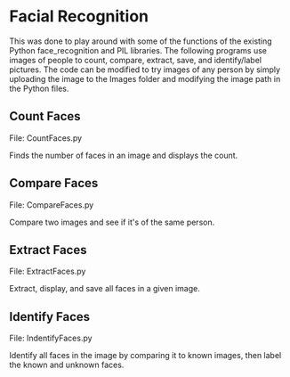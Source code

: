 # Facial Recognition
This was done to play around with some of the functions of the existing Python face_recognition and PIL libraries.
The following programs use images of people to count, compare, extract, save, and identify/label pictures.
The code can be modified to try images of any person by simply uploading the image to the Images 
folder and modifying the image path in the Python files.

## Count Faces
File: CountFaces.py

Finds the number of faces in an image and displays the count.


## Compare Faces
File: CompareFaces.py

Compare two images and see if it's of the same person.


## Extract Faces
File: ExtractFaces.py

Extract, display, and save all faces in a given image.


## Identify Faces
File: IndentifyFaces.py

Identify all faces in the image by comparing it to known images, then label the known and unknown faces.
